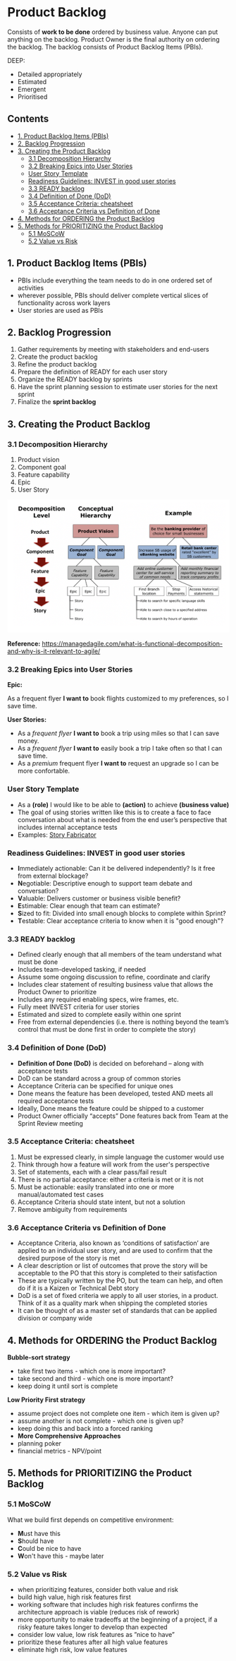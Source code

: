 <!-- omit in toc -->
# Product Backlog

Consists of **work to be done** ordered by business value. Anyone can put anything on the backlog.
Product Owner is the final authority on ordering the backlog. The backlog consists of Product Backlog Items (PBIs).

DEEP:

- Detailed appropriately
- Estimated
- Emergent
- Prioritised

<!-- omit in toc -->
## Contents

- [1. Product Backlog Items (PBIs)](#1-product-backlog-items-pbis)
- [2. Backlog Progression](#2-backlog-progression)
- [3. Creating the Product Backlog](#3-creating-the-product-backlog)
  - [3.1 Decomposition Hierarchy](#31-decomposition-hierarchy)
  - [3.2 Breaking Epics into User Stories](#32-breaking-epics-into-user-stories)
  - [User Story Template](#user-story-template)
  - [Readiness Guidelines: INVEST in good user stories](#readiness-guidelines-invest-in-good-user-stories)
  - [3.3 READY backlog](#33-ready-backlog)
  - [3.4 Definition of Done (DoD)](#34-definition-of-done-dod)
  - [3.5 Acceptance Criteria: cheatsheet](#35-acceptance-criteria-cheatsheet)
  - [3.6 Acceptance Criteria vs Definition of Done](#36-acceptance-criteria-vs-definition-of-done)
- [4. Methods for ORDERING the Product Backlog](#4-methods-for-ordering-the-product-backlog)
- [5. Methods for PRIORITIZING the Product Backlog](#5-methods-for-prioritizing-the-product-backlog)
  - [5.1 MoSCoW](#51-moscow)
  - [5.2 Value vs Risk](#52-value-vs-risk)

## 1. Product Backlog Items (PBIs)

- PBIs include everything the team needs to do in one ordered set of activities
- wherever possible, PBIs should deliver complete vertical slices of functionality across work
  layers
- User stories are used as PBIs

## 2. Backlog Progression

1. Gather requirements by meeting with stakeholders and end-users
2. Create the product backlog
3. Refine the product backlog
4. Prepare the definition of READY for each user story
5. Organize the READY backlog by sprints
6. Have the sprint planning session to estimate user stories for the next sprint
7. Finalize the **sprint backlog**

## 3. Creating the Product Backlog

### 3.1 Decomposition Hierarchy

1. Product vision
2. Component goal
3. Feature capability
4. Epic
5. User Story

![Functional Decomposition](./assets/functional-decomposition.png "Functional Decomposition")

**Reference:**
<https://managedagile.com/what-is-functional-decomposition-and-why-is-it-relevant-to-agile/>

### 3.2 Breaking Epics into User Stories

**Epic:**

As a frequent flyer **I want to** book flights customized to my preferences, so I save time.

**User Stories:**

- As a _frequent flyer_ **I want to** book a trip using miles so that I can save money.
- As a _frequent flyer_ **I want to** easily book a trip I take often so that I can save time.
- As a _premium_ frequent flyer **I want to** request an upgrade so I can be more confortable.

### User Story Template

- As a **(role)** I would like to be able to **(action)** to achieve **(business value)**
- The goal of using stories written like this is to create a face to face conversation about what is
  needed from the end user’s perspective that includes internal acceptance tests
- Examples: [Story Fabricator](http://storyfabricator.herokuapp.com/)

### Readiness Guidelines: INVEST in good user stories

- **I**mmediately actionable: Can it be delivered independently? Is it free from external blockage?
- **N**egotiable: Descriptive enough to support team debate and conversation?
- **V**aluable: Delivers customer or business visible benefit?
- **E**stimable: Clear enough that team can estimate?
- **S**ized to fit: Divided into small enough blocks to complete within Sprint?
- **T**estable: Clear acceptance criteria to know when it is "good enough"?

### 3.3 READY backlog

- Defined clearly enough that all members of the team understand what must be done
- Includes team-developed tasking, if needed
- Assume some ongoing discussion to refine, coordinate and clarify
- Includes clear statement of resulting business value that allows the Product Owner to prioritize
- Includes any required enabling specs, wire frames, etc.
- Fully meet INVEST criteria for user stories
- Estimated and sized to complete easily within one sprint
- Free from external dependencies (i.e. there is nothing beyond the team’s control that must be done
  first in order to complete the story)

### 3.4 Definition of Done (DoD)

- **Definition of Done (DoD)** is decided on beforehand – along with acceptance tests
- DoD can be standard across a group of common stories
- Acceptance Criteria can be specified for unique ones
- Done means the feature has been developed, tested AND meets all required acceptance tests
- Ideally, Done means the feature could be shipped to a customer
- Product Owner officially “accepts” Done features back from Team at the Sprint Review meeting

### 3.5 Acceptance Criteria: cheatsheet

1. Must be expressed clearly, in simple language the customer would use
2. Think through how a feature will work from the user's perspective
3. Set of statements, each with a clear pass/fail result
4. There is no partial acceptance: either a criteria is met or it is not
5. Must be actionable: easily translated into one or more manual/automated test cases
6. Acceptance Criteria should state intent, but not a solution
7. Remove ambiguity from requirements

### 3.6 Acceptance Criteria vs Definition of Done

- Acceptance Criteria, also known as ‘conditions of satisfaction’ are applied to an individual user
  story, and are used to confirm that the desired purpose of the story is met
- A clear description or list of outcomes that prove the story will be acceptable to the PO that
  this story is completed to their satisfaction
- These are typically written by the PO, but the team can help, and often do if it is a Kaizen or
  Technical Debt story
- DoD is a set of fixed criteria we apply to all user stories, in a product. Think of it as a
  quality mark when shipping the completed stories
- It can be thought of as a master set of standards that can be applied division or company wide

## 4. Methods for ORDERING the Product Backlog

**Bubble-sort strategy**

- take first two items - which one is more important?
- take second and third - which one is more important?
- keep doing it until sort is complete

**Low Priority First strategy**

- assume project does not complete one item - which item is given up?
- assume another is not complete - which one is given up?
- keep doing this and back into a forced ranking
- **More Comprehensive Approaches**
- planning poker
- financial metrics - NPV/point

## 5. Methods for PRIORITIZING the Product Backlog

### 5.1 MoSCoW

What we build first depends on competitive environment:

- **M**ust have this
- **S**hould have
- **C**ould be nice to have
- **W**on't have this - maybe later

### 5.2 Value vs Risk

- when prioritizing features, consider both value and risk
- build high value, high risk features first
- working software that includes high risk features confirms the architecture approach is viable (reduces risk of rework)
- more opportunity to make tradeoffs at the beginning of a project, if a risky feature takes longer to develop than expected
- consider low value, low risk features as ”nice to have”
- prioritize these features after all high value features
- eliminate high risk, low value features
